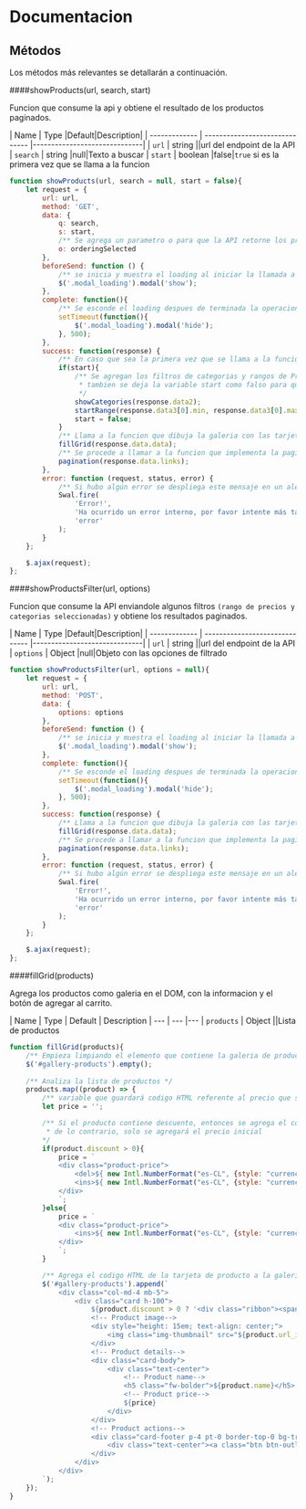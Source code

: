 # Documentacion

## Métodos

Los métodos más relevantes se detallarán a continuación.

####showProducts(url, search, start)

Funcion que consume la api y obtiene el resultado de los productos paginados.

| Name | Type                    |Default|Description|
| ------------- | ------------------------------ |------------------------------|
| `url`      | string      ||url del endpoint de la API 
| `search`   | string    |null|Texto a buscar
| `start`   | boolean    |false|`true` si es la primera vez que se llama a la funcion

```javascript
function showProducts(url, search = null, start = false){
    let request = {
        url: url,
        method: 'GET',
        data: {
            q: search,
            s: start,
            /** Se agrega un parametro o para que la API retorne los productos ordenados. */
            o: orderingSelected
        },
        beforeSend: function () {
            /** se inicia y muestra el loading al iniciar la llamada a la API */
            $('.modal_loading').modal('show');
        },
        complete: function(){
            /** Se esconde el loading despues de terminada la operacion */
            setTimeout(function(){
                $('.modal_loading').modal('hide');
            }, 500);
        },
        success: function(response) {
            /** En caso que sea la primera vez que se llama a la funcion */
            if(start){
                /** Se agregan los filtros de categorias y rangos de Precios
                 * tambien se deja la variable start como falso para que no realice esta operacion nuevamente
                 */
                showCategories(response.data2);
                startRange(response.data3[0].min, response.data3[0].max);
                start = false;
            }
            /** Llama a la funcion que dibuja la galeria con las tarjetas de los productos */
            fillGrid(response.data.data);
            /** Se procede a llamar a la funcion que implementa la paginacion*/
            pagination(response.data.links);
        },
        error: function (request, status, error) {
            /** Si hubo algún error se despliega este mensaje en un alerta con Sweet Alert */
            Swal.fire(
                'Error!',
                'Ha ocurrido un error interno, por favor intente más tarde',
                'error'
            );
        }
    };

    $.ajax(request);
};
```

####showProductsFilter(url, options)

Funcion que consume la API enviandole algunos filtros `(rango de precios y categorias seleccionadas)` y obtiene los resultados paginados.

| Name | Type                    |Default|Description|
| ------------- | ------------------------------ |------------------------------|
| `url`      | string      ||url del endpoint de la API
| `options`   | Object    |null|Objeto con las opciones de filtrado

```javascript
function showProductsFilter(url, options = null){
    let request = {
        url: url,
        method: 'POST',
        data: {
            options: options
        },
        beforeSend: function () {
            /** se inicia y muestra el loading al iniciar la llamada a la API */
            $('.modal_loading').modal('show');
        },
        complete: function(){
            /** Se esconde el loading despues de terminada la operacion */
            setTimeout(function(){
                $('.modal_loading').modal('hide');
            }, 500);
        },
        success: function(response) {
            /** Llama a la funcion que dibuja la galeria con las tarjetas de los productos */
            fillGrid(response.data.data);
            /** Se procede a llamar a la funcion que implementa la paginacion*/
            pagination(response.data.links);
        },
        error: function (request, status, error) {
            /** Si hubo algún error se despliega este mensaje en un alerta con Sweet Alert */
            Swal.fire(
                'Error!',
                'Ha ocurrido un error interno, por favor intente más tarde',
                'error'
            );
        }
    };

    $.ajax(request);
};
```

####fillGrid(products)

Agrega los productos como galeria en el DOM, con la informacion y el botón de agregar al carrito.


| Name | Type | Default | Description
| --- | --- |---
| `products`   | Object    ||Lista de productos

```javascript
function fillGrid(products){
    /** Empieza limpiando el elemento que contiene la galeria de productos */
    $('#gallery-products').empty();
    
    /** Analiza la lista de productos */
    products.map((product) => {
        /** variable que guardará codigo HTML referente al precio que se agregará a la tarjeta de producto */
        let price = '';

        /** Si el producto contiene descuento, entonces se agrega el codigo HTML contemplando el precio inicial y el precio con descuento 
         * de lo contrario, solo se agregará el precio inicial
        */
        if(product.discount > 0){
            price = `
            <div class="product-price">                      
                <del>${ new Intl.NumberFormat("es-CL", {style: "currency", currency: "CLP", minimumFractionDigits: 0}).format((product.price)) } CLP</del> 
                <ins>${ new Intl.NumberFormat("es-CL", {style: "currency", currency: "CLP", minimumFractionDigits: 0}).format((product.price - ((product.price * product.discount) / 100))) } CLP</ins>
            </div>
            `;
        }else{
            price = `
            <div class="product-price">
                <ins>${ new Intl.NumberFormat("es-CL", {style: "currency", currency: "CLP", minimumFractionDigits: 0}).format(product.price) } CLP</ins>
            </div>
            `;
        }

        /** Agrega el codigo HTML de la tarjeta de producto a la galeria, con sus respectivos datos como, imagen, nombre, precio */
        $('#gallery-products').append(`
            <div class="col-md-4 mb-5">
                <div class="card h-100">
                    ${product.discount > 0 ? '<div class="ribbon"><span>-'+product.discount+'%</span></div>' : ''}
                    <!-- Product image-->
                    <div style="height: 15em; text-align: center;">
                        <img class="img-thumbnail" src="${product.url_image ? product.url_image : "https://dummyimage.com/450x300/b0b0b0/dbdbdb.jpg&text=BSALE"}" />
                    </div>
                    <!-- Product details-->
                    <div class="card-body">
                        <div class="text-center">
                            <!-- Product name-->
                            <h5 class="fw-bolder">${product.name}</h5>
                            <!-- Product price-->
                            ${price}
                        </div>
                    </div>
                    <!-- Product actions-->
                    <div class="card-footer p-4 pt-0 border-top-0 bg-transparent">
                        <div class="text-center"><a class="btn btn-outline-dark mt-auto add-to-cart" data-product="${encodeURIComponent(JSON.stringify(product))}" style="border-radius: 5px" href="#"><i class="bi-cart-plus-fill" style="font-size: 1.5rem;"></i> Agregar al Carrito</a></div>
                    </div>
                </div>
            </div>
        `);
    });
}
```
